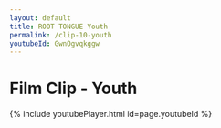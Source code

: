 ```yaml
---
layout: default
title: ROOT TONGUE Youth
permalink: /clip-10-youth
youtubeId: GwnOgvqkggw
---
```

# Film Clip - Youth

{% include youtubePlayer.html id=page.youtubeId %}
